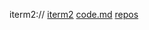 iterm2://
[iterm2](iterm2://)
[code.md](https://github.com/CassandraTheatro/CartesianTheater/blob/main/code.md)
[repos](https://github.com/CassandraTheatro/CartesianTheater/blob/main/repos)
